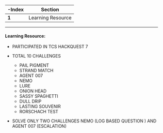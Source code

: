 -Index | Section
---   | ---
**1** | Learning Resource

---

#### Learning Resource:

   
  * PARTICIPATED IN TCS HACKQUEST 7 
  * TOTAL 10 CHALLENGES 
       * PAIL PIGMENT
       * STRAND MATCH
       * AGENT 007
       * NEMO
       * LURE
       * ONION HEAD
       * SASSY SPAGHETTI
       * DULL DRIP
       * LASTING SOUVENIR
       * RORSCHACH TEST
    
   * SOLVE ONLY TWO CHALLENGES NEMO (LOG BASED QUESTION ) AND AGENT 007 (ESCALATION)  
